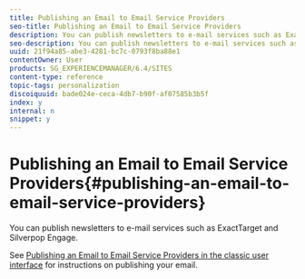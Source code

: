 ```yaml
---
title: Publishing an Email to Email Service Providers
seo-title: Publishing an Email to Email Service Providers
description: You can publish newsletters to e-mail services such as ExactTarget and Silverpop Engage
seo-description: You can publish newsletters to e-mail services such as ExactTarget and Silverpop Engage
uuid: 21f94a85-abe3-4281-bc7c-0793f8ba88e1
contentOwner: User
products: SG_EXPERIENCEMANAGER/6.4/SITES
content-type: reference
topic-tags: personalization
discoiquuid: bade024e-ceca-4db7-b90f-af07585b3b5f
index: y
internal: n
snippet: y
---
```


# Publishing an Email to Email Service Providers{#publishing-an-email-to-email-service-providers}

You can publish newsletters to e-mail services such as ExactTarget and Silverpop Engage.

See [Publishing an Email to Email Service Providers in the classic user interface](../../../sites/classic-ui-authoring/using/classic-personalization-campaigns-email-newsletters.md) for instructions on publishing your email.
